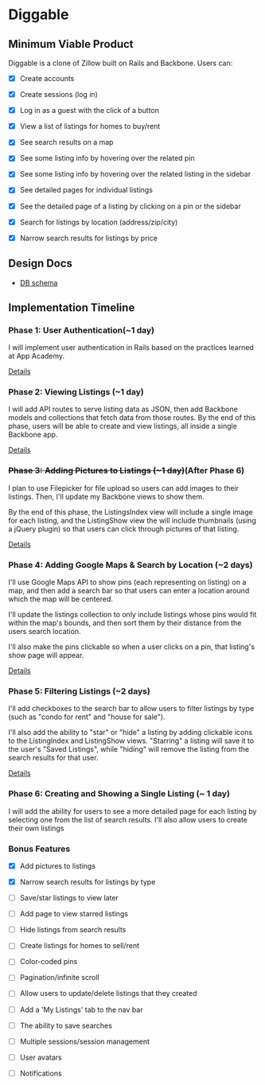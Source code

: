 # Diggable

## Minimum Viable Product
Diggable is a clone of Zillow built on Rails and Backbone. Users can:

- [x] Create accounts
- [x] Create sessions (log in)
- [x] Log in as a guest with the click of a button
- [x] View a list of listings for homes to buy/rent
- [x] See search results on a map
- [x] See some listing info by hovering over the related pin
- [x] See some listing info by hovering over the related listing in the sidebar
- [x] See detailed pages for individual listings
- [x] See the detailed page of a listing by clicking on a pin or the sidebar
- [x] Search for listings by location (address/zip/city)
- [x] Narrow search results for listings by price


## Design Docs
* [DB schema][schema]

[schema]: ./docs/schema.md

## Implementation Timeline

### Phase 1: User Authentication(~1 day)
I will implement user authentication in Rails based on the practices learned at App Academy.

[Details][phase-one]

### Phase 2: Viewing Listings (~1 day)

I will add API routes to serve listing data as JSON, then add Backbone models and collections that fetch data from those routes.
By the end of this phase, users will be able to create and view listings, all inside a single Backbone app.

[Details][phase-two]

### ~~Phase 3: Adding Pictures to Listings (~1 day)~~(After Phase 6)

I plan to use Filepicker for file upload so users can add images to their listings. Then, I'll update my Backbone views to show them.

By the end of this phase, the ListingsIndex view will include a single image for each listing, and the ListingShow view the will include thumbnails (using a jQuery plugin) so that users can click through pictures of that listing.

[Details][phase-three]

### Phase 4: Adding Google Maps & Search by Location (~2 days)

I'll use Google Maps API to show pins (each representing on listing) on a map, and then add a search bar so that users can enter a location around which the map will be centered.

I'll update the listings collection to only include listings whose pins would fit within the map's bounds, and then sort them by their distance from the users search location.

I'll also make the pins clickable so when a user clicks on a pin, that listing's show page will appear.

[Details][phase-four]

### Phase 5: Filtering Listings (~2 days)
I'll add checkboxes to the search bar to allow users to filter listings by type (such as "condo for rent" and "house for sale").

I'll also add the ability to "star" or "hide" a listing by adding clickable icons to the ListingIndex and ListingShow views. "Starring" a listing will save it to the user's "Saved Listings", while "hiding" will remove the listing from the search results for that user.

[Details][phase-five]

### Phase 6: Creating and Showing a Single Listing (~ 1 day)
I will add the ability for users to see a more detailed page for each listing by selecting one from the list of search results.
I'll also allow users to create their own listings

### Bonus Features
- [x] Add pictures to listings
- [x] Narrow search results for listings by type
- [ ] Save/star listings to view later
- [ ] Add page to view starred listings
- [ ] Hide listings from search results
- [ ] Create listings for homes to sell/rent
- [ ] Color-coded pins
- [ ] Pagination/infinite scroll
- [ ] Allow users to update/delete listings that they created
- [ ] Add a 'My Listings' tab to the nav bar
- [ ] The ability to save searches
- [ ] Multiple sessions/session management
- [ ] User avatars
- [ ] Notifications


[phase-one]: ./phases/phase1.md
[phase-two]: ./phases/phase2.md
[phase-three]: ./phases/phase3.md
[phase-four]: ./phases/phase4.md
[phase-five]: ./phases/phase5.md
